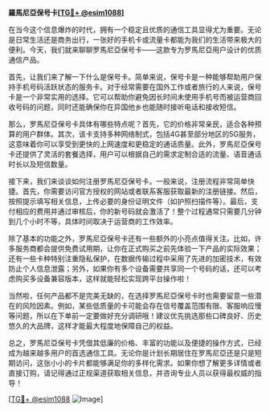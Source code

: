 **羅馬尼亞保号卡[[TG💪+ @esim1088](https://t.me/s/esim1088)]**

在当今这个信息爆炸的时代，拥有一个稳定且优质的通信工具显得尤为重要。无论是日常生活还是商务出行，一张好的手机卡或流量卡都能为我们的生活带来极大的便利。今天，我们就来聊聊罗馬尼亞保号卡——这款专为罗馬尼亞用户设计的优质通信产品。

首先，让我们来了解一下什么是保号卡。简单来说，保号卡是一种能够帮助用户保持手机号码活跃状态的服务卡。对于经常需要在国外工作或者旅行的人来说，保号卡是一个非常实用的选择。它可以帮助你避免因长时间未使用手机号而被运营商回收号码的问题，同时还能确保你在异国他乡也能随时接听电话和接收短信。

那么，罗馬尼亞保号卡具体有哪些特点呢？首先，它的价格非常亲民，适合各种预算的用户群体。其次，该卡支持多种网络制式，包括4G甚至部分地区的5G服务，这意味着你可以享受到更快的上网速度和更稳定的通话质量。此外，罗馬尼亞保号卡还提供了灵活的套餐选择，用户可以根据自己的需求定制合适的流量、语音通话时长以及短信数量。

接下来，我们来谈谈如何注册罗馬尼亞保号卡。一般来说，注册流程非常简单快捷。首先，你需要访问官方授权的网站或者联系客服获取最新的注册链接。然后，按照提示填写相关信息，上传必要的身份证明文件（如护照扫描件等）。最后，支付相应的费用并通过审核后，你的新号码就会激活了！整个过程通常只需要几分钟到几个小时不等，具体时间取决于运营商的工作效率。

除了基本的功能之外，罗馬尼亞保号卡还有一些额外的小亮点值得关注。比如，许多服务商都会提供免费试用期，让你在正式购买之前先体验一下产品的实际效果；还有一些卡种特别注重隐私保护，在数据传输过程中采用了先进的加密技术，有效防止个人信息泄露；另外，如果你有多个设备需要共享同一个号码的话，还可以考虑购买多设备兼容版本，这样就能轻松实现跨平台操作啦！

当然啦，任何产品都不是完美无缺的，在选择罗馬尼亞保号卡时也需要留意一些潜在的风险因素。例如，某些低质量的卡可能会存在信号覆盖范围有限、客服响应慢等问题，所以在下单前一定要做好充分调研哦！建议优先挑选那些口碑良好、历史悠久的大品牌，这样才能最大程度地保障自己的权益。

总之，罗馬尼亞保号卡凭借其低廉的价格、丰富的功能以及便捷的操作方式，已经成为越来越多用户的首选通信工具。无论你是计划长期居住在罗馬尼亞还是只是短期访问，这张小小的卡片都能够满足你的多样化需求。如果你想了解更多详情或者直接订购，请记得通过正规渠道获取相关信息，并咨询专业人员以获得最权威的指导！

[[TG💪+ @esim1088](https://t.me/s/esim1088) ![Image](https://i.postimg.cc/4NQfJmqS/Snipaste-2025-05-13-00-14-12.png)]